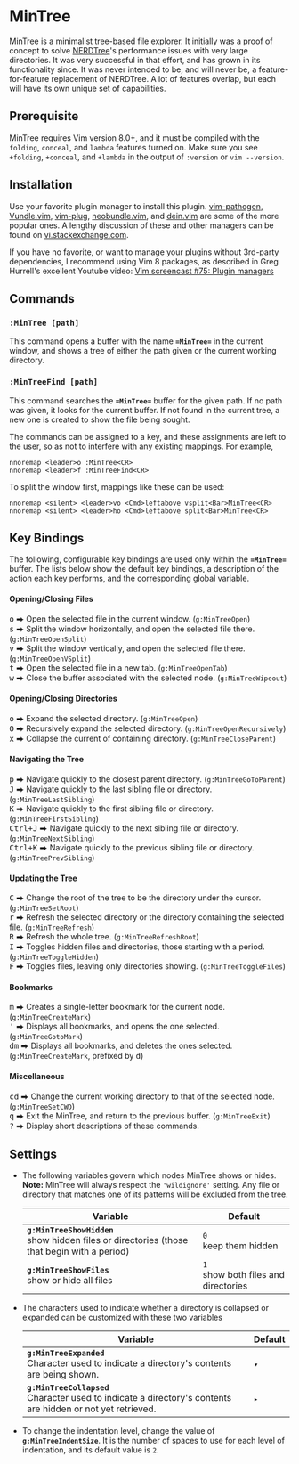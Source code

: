 # MinTree

MinTree is a minimalist tree-based file explorer. It initially was a proof of concept to solve [NERDTree](https://github.com/scrooloose/nerdtree)'s performance issues with very large directories. It was very successful in that effort, and has grown in its functionality since. It was never intended to be, and will never be, a feature-for-feature replacement of NERDTree. A lot of features overlap, but each will have its own unique set of capabilities.

## Prerequisite

MinTree requires Vim version 8.0+, and it must be compiled with the `folding`, `conceal`, and `lambda` features turned on. Make sure you see `+folding`, `+conceal`, and `+lambda` in the output of `:version` or `vim --version`.

## Installation

Use your favorite plugin manager to install this plugin. [vim-pathogen](https://github.com/tpope/vim-pathogen), [Vundle.vim](https://github.com/VundleVim/Vundle.vim), [vim-plug](https://github.com/junegunn/vim-plug), [neobundle.vim](https://github.com/Shougo/neobundle.vim), and [dein.vim](https://github.com/Shougo/dein.vim) are some of the more popular ones. A lengthy discussion of these and other managers can be found on [vi.stackexchange.com](https://vi.stackexchange.com/questions/388/what-is-the-difference-between-the-vim-plugin-managers).

If you have no favorite, or want to manage your plugins without 3rd-party dependencies, I recommend using Vim 8 packages, as described in Greg Hurrell's excellent Youtube video: [Vim screencast #75: Plugin managers](https://www.youtube.com/watch?v=X2_R3uxDN6g)

## Commands

### `:MinTree [path]`
This command opens a buffer with the name **`=MinTree=`** in the current window, and shows a tree of either the path given or the current working directory.

### `:MinTreeFind [path]`
This command searches the **`=MinTree=`** buffer for the given path. If no path was given, it looks for the current buffer. If not found in the current tree, a new one is created to show the file being sought.

The commands can be assigned to a key, and these assignments are left to the user, so as not to interfere with any existing mappings. For example,

```vim
nnoremap <leader>o :MinTree<CR>
nnoremap <leader>f :MinTreeFind<CR>
```

To split the window first, mappings like these can be used:

```vim
nnoremap <silent> <leader>vo <Cmd>leftabove vsplit<Bar>MinTree<CR>
nnoremap <silent> <leader>ho <Cmd>leftabove split<Bar>MinTree<CR>
```

## Key Bindings

The following, configurable key bindings are used only within the **`=MinTree=`** buffer. The lists below show the default key bindings, a description of the action each key performs, and the corresponding global variable.

#### Opening/Closing Files
<kbd>o</kbd> ⮕ Open the selected file in the current window. (`g:MinTreeOpen`)
<br><kbd>s</kbd> ⮕ Split the window horizontally, and open the selected file there. (`g:MinTreeOpenSplit`)
<br><kbd>v</kbd> ⮕ Split the window vertically, and open the selected file there. (`g:MinTreeOpenVSplit`)
<br><kbd>t</kbd> ⮕ Open the selected file in a new tab. (`g:MinTreeOpenTab`)
<br><kbd>w</kbd> ⮕ Close the buffer associated with the selected node. (`g:MinTreeWipeout`)
#### Opening/Closing Directories
<kbd>o</kbd> ⮕ Expand the selected directory. (`g:MinTreeOpen`)
<br><kbd>O</kbd> ⮕ Recursively expand the selected directory. (`g:MinTreeOpenRecursively`)
<br><kbd>x</kbd> ⮕ Collapse the current of containing directory. (`g:MinTreeCloseParent`)
#### Navigating the Tree
<kbd>p</kbd> ⮕ Navigate quickly to the closest parent directory. (`g:MinTreeGoToParent`)
<br><kbd>J</kbd> ⮕ Navigate quickly to the last sibling file or directory. (`g:MinTreeLastSibling`)
<br><kbd>K</kbd> ⮕ Navigate quickly to the first sibling file or directory. (`g:MinTreeFirstSibling`)
<br><kbd>Ctrl+J</kbd> ⮕ Navigate quickly to the next sibling file or directory. (`g:MinTreeNextSibling`)
<br><kbd>Ctrl+K</kbd> ⮕ Navigate quickly to the previous sibling file or directory. (`g:MinTreePrevSibling`)
#### Updating the Tree
<kbd>C</kbd> ⮕ Change the root of the tree to be the directory under the cursor. (`g:MinTreeSetRoot`)
<br><kbd>r</kbd> ⮕ Refresh the selected directory or the directory containing the selected file. (`g:MinTreeRefresh`)
<br><kbd>R</kbd> ⮕ Refresh the whole tree. (`g:MinTreeRefreshRoot`)
<br><kbd>I</kbd> ⮕ Toggles hidden files and directories, those starting with a period. (`g:MinTreeToggleHidden`)
<br><kbd>F</kbd> ⮕ Toggles files, leaving only directories showing. (`g:MinTreeToggleFiles`)
#### Bookmarks
<kbd>m</kbd> ⮕ Creates a single-letter bookmark for the current node. (`g:MinTreeCreateMark`)
<br><kbd>'</kbd> ⮕ Displays all bookmarks, and opens the one selected. (`g:MinTreeGotoMark`)
<br><kbd>dm</kbd> ⮕ Displays all bookmarks, and deletes the ones selected. (`g:MinTreeCreateMark`, prefixed by <kbd>d</kbd>)
#### Miscellaneous
<kbd>cd</kbd> ⮕ Change the current working directory to that of the selected node. (`g:MinTreeSetCWD`)
<br><kbd>q</kbd> ⮕ Exit the MinTree, and return to the previous buffer. (`g:MinTreeExit`)
<br><kbd>?</kbd> ⮕ Display short descriptions of these commands.

## Settings

* The following variables govern which nodes MinTree shows or hides. **Note:** MinTree will always respect the `'wildignore'` setting. Any file or directory that matches one of its patterns will be excluded from the tree.

    Variable | Default
    --- | ---
    **`g:MinTreeShowHidden`**<br>show hidden files or directories (those that begin with a period) | `0`<br>keep them hidden
    **`g:MinTreeShowFiles`**<br>show or hide all files | `1`<br>show both files and directories

* The characters used to indicate whether a directory is collapsed or expanded can be customized with these two variables

    Variable | Default
    --- | ---
    **`g:MinTreeExpanded`**<br>Character used to indicate a directory's contents are being shown. | `▾`
    **`g:MinTreeCollapsed`**<br>Character used to indicate a directory's contents are hidden or not yet retrieved. | `▸`

* To change the indentation level, change the value of **`g:MinTreeIndentSize`**. It is the number of spaces to use for each level of indentation, and its default value is `2`.
